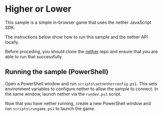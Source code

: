 # Higher or Lower

This sample is a simple in-browser game that uses the nether JavaScript SDK.

The instructions below show how to run this sample and the nether API locally.

Before proceding, you should clone the [nether](https://github.com/MicrosoftDX/nether) repo and ensure that you are able to run that successfully.

## Running the sample (PowerShell)

Open a PowerShell window and run `scripts\setnetherconfig.ps1`. This sets environment variables to configure nether to allow the sample to connect.
In the same window, launch nether via the `rundev.ps1` script.


Now that you have nether running, create a new PowerShell window and run `scripts\rungame.ps1` to launch the game.



